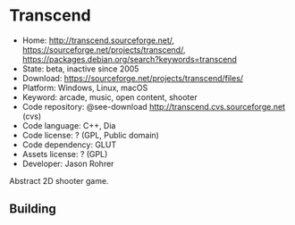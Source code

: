 # Transcend

- Home: http://transcend.sourceforge.net/, https://sourceforge.net/projects/transcend/, https://packages.debian.org/search?keywords=transcend
- State: beta, inactive since 2005
- Download: https://sourceforge.net/projects/transcend/files/
- Platform: Windows, Linux, macOS
- Keyword: arcade, music, open content, shooter
- Code repository: @see-download http://transcend.cvs.sourceforge.net (cvs)
- Code language: C++, Dia
- Code license: ? (GPL, Public domain)
- Code dependency: GLUT
- Assets license: ? (GPL)
- Developer: Jason Rohrer

Abstract 2D shooter game.

## Building
